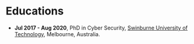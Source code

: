 
# Educations
- **Jul 2017 - Aug 2020**, PhD in Cyber Security, [Swinburne University of Technology](https://www.swinburne.edu.au/), Melbourne, Australia.